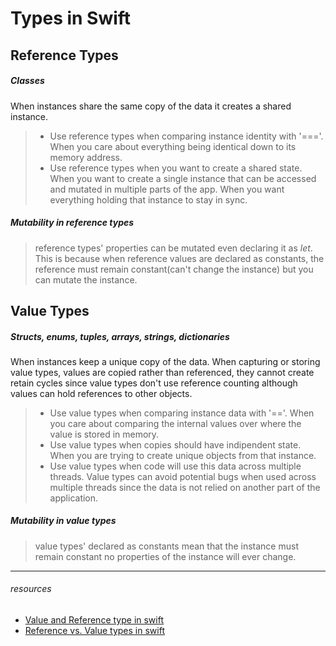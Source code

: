 # Types in Swift


## Reference Types
##### *Classes*
When instances share the same copy of the data it creates a shared instance.
> - Use reference types when comparing instance identity with '==='. When you care about everything being identical down to its memory address.
> - Use reference types when you want to create a shared state. When you want to create a single instance that can be accessed and mutated in multiple parts of the app. When you want everything holding that instance to stay in sync.

##### Mutability in reference types
> reference types' properties can be mutated even declaring it as *let*. This is because when reference values are declared as constants, the reference must remain constant(can't change the instance) but you can mutate the instance.



## Value Types
##### *Structs, enums, tuples, arrays, strings, dictionaries*
When instances keep a unique copy of the data.
When capturing or storing value types, values are copied rather than referenced, they cannot create retain cycles since value types don't use reference counting although values can hold references to other objects. 
> - Use value types when comparing instance data with '=='. When you care about comparing the internal values over where the value is stored in memory.
> - Use value types when copies should have indipendent state. When you are trying to create unique objects from that instance.
> - Use value types when code will use this data across multiple threads. Value types can avoid potential bugs when used across multiple threads since the data is not relied on another part of the application. 

##### Mutability in value types
> value types' declared as constants mean that the instance must remain constant no properties of the instance will ever change.


---
###### *resources*
- [Value and Reference type in swift](https://developer.apple.com/swift/blog/?id=10)
- [Reference vs. Value types in swift](https://www.raywenderlich.com/9481-reference-vs-value-types-in-swift)